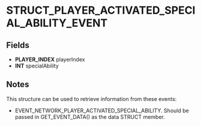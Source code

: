 # STRUCT_PLAYER_ACTIVATED_SPECIAL_ABILITY_EVENT

## Fields
* **PLAYER_INDEX** playerIndex
* **INT** specialAbility

## Notes
This structure can be used to retrieve information from these events:
- EVENT_NETWORK_PLAYER_ACTIVATED_SPECIAL_ABILITY.
Should be passed in GET_EVENT_DATA() as the data STRUCT member.